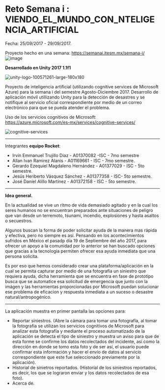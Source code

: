 # Reto Semana i :           VIENDO_EL_MUNDO_CON_NTELIGENCIA_ARTIFICIAL
Fecha: 25/09/2017 - 29/09/2017.

Proyecto hecho en una semana: https://semanai.itesm.mx/semana-i/
![image](https://user-images.githubusercontent.com/12177670/30831439-13dcc3a4-a20d-11e7-866a-37f875b04868.jpg)

**Desarrollado en Unity 2017 1.1f1**

![unity-logo-100571261-large-180x180](https://user-images.githubusercontent.com/12177670/30831575-86456a72-a20d-11e7-8d2b-54387c832b24.png)

Proyecto de inteligencia artificial (utilizando cognitive services de Microsoft Azure) para la semana i del semestre Agosto-Diciembre 2017.  Desarrollo de aplicación móvil utillizando Unity para la detección de desastres y se notifique al servicio oficial correspondiente por medio de un correo electrónico para que se pueda atender el problema.


Uso de los servicios cognitivos de Microsoft: https://azure.microsoft.com/es-mx/services/cognitive-services/


![cognitive-services](https://user-images.githubusercontent.com/12177670/30831442-16396648-a20d-11e7-9155-7581235fa8db.png)

--------------------------------------------------------------------------
Integrantes **equipo Rocket**:
* Irvin Emmanuel Trujillo Diaz - A01370082 -ISC - 7mo semestre
* Allan Ivan Ramirez Alanis - A01169661 - ISC - 7mo semestre.
* Gerardo Ezequiel Magdaleno Hernández - A01377029  - ISC - 5to semestre.
* Jesús Heriberto Vásquez Sánchez - A01377358 - ISC- 5to semestre.
* José Daniel Alillo Martínez - A01372158 - ISC - 5to semestre.
--------------------------------------------------------------------------
**Idea general.**

En la actualidad se vive un ritmo de vida demasiado agitado y en la cual los seres humanos no se encuentran preparados ante situaciones de peligro que van desde un terremoto, tsunami, incendio, explosiones y hasta asaltos o secuestros.

Algunos buscan la forma de poder solicitar ayuda de la manera mas rápida y efectiva, pero no siempre es así. Pensando en los acontecimientos sufridos en México el pasadp día 19 de Septiembre del año 2017, para ofrecer un apoyo a la comunidad por lo anterior se han buscado opciones que gracias a la tecnología permiten ofrecer esa ayuda inmediata que una persona solicita.

Es por eso que hemos considerado crear una plataforma/aplicación en la cual se permita capturar por medio de una fotografía un siniestro que requiera ayuda, dicha herramienta que se encuentra en fase de prototipo busca que se automatice esa solicitud de emergencia que junto con la imágen y las herramientas proporcionadas por Microsoft puedan solucionar ese problema de eficacion y respuesta inmediata a un suceso o desastre natural/antropogénico.

--------------------------------------------------------------------------

La aplicación  muestra en primer pantalla las opciones para:
  * Reportar siniestros. (Abre la cámara para tomar una fotografía, al tomar la fotografia se utilizan los servicios cognitivos de Microsoft para analizar esta fotografía y mediante el proceso automatizado de la aplicación se detecta el tipo de siniestro y muestra un aviso para que de esta forme se confirme los datos recolectados del incidente, así como la dirección en donde se tomo esta foto y de ser así, el usuario puede confirmar esta información y hacer el envio de datos al servicio correspondiente que este fue seleccionado previamente por la aplicación).
  * Historial de sinietros reportados. (Historial de los siniestros reportados, es decir, los que se lograron enviar y los datos recolectados de esa foto).
  * Acerca de.
